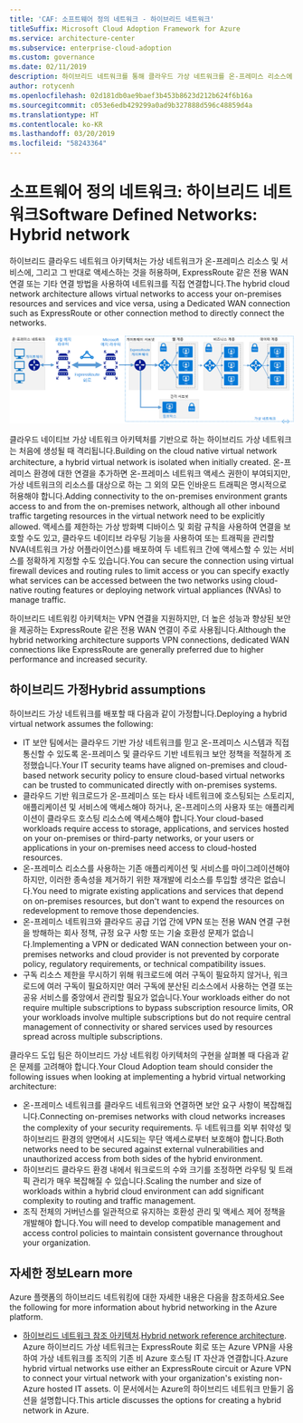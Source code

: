 ```yaml
---
title: 'CAF: 소프트웨어 정의 네트워크 - 하이브리드 네트워크'
titleSuffix: Microsoft Cloud Adoption Framework for Azure
ms.service: architecture-center
ms.subservice: enterprise-cloud-adoption
ms.custom: governance
ms.date: 02/11/2019
description: 하이브리드 네트워크를 통해 클라우드 가상 네트워크를 온-프레미스 리소스에 연결하는 방법을 설명합니다.
author: rotycenh
ms.openlocfilehash: 02d181db0ae9baef3b453b8623d212b624f6b16a
ms.sourcegitcommit: c053e6edb429299a0ad9b327888d596c48859d4a
ms.translationtype: HT
ms.contentlocale: ko-KR
ms.lasthandoff: 03/20/2019
ms.locfileid: "58243364"
---
```

# <a name="software-defined-networks-hybrid-network"></a><span data-ttu-id="72cbf-103">소프트웨어 정의 네트워크: 하이브리드 네트워크</span><span class="sxs-lookup"><span data-stu-id="72cbf-103">Software Defined Networks: Hybrid network</span></span>

<span data-ttu-id="72cbf-104">하이브리드 클라우드 네트워크 아키텍처는 가상 네트워크가 온-프레미스 리소스 및 서비스에, 그리고 그 반대로 액세스하는 것을 허용하며, ExpressRoute 같은 전용 WAN 연결 또는 기타 연결 방법을 사용하여 네트워크를 직접 연결합니다.</span><span class="sxs-lookup"><span data-stu-id="72cbf-104">The hybrid cloud network architecture allows virtual networks to access your on-premises resources and services and vice versa, using a Dedicated WAN connection such as ExpressRoute or other connection method to directly connect the networks.</span></span>

![하이브리드 네트워크](../../../reference-architectures/hybrid-networking/images/expressroute.png)

<span data-ttu-id="72cbf-106">클라우드 네이티브 가상 네트워크 아키텍처를 기반으로 하는 하이브리드 가상 네트워크는 처음에 생성될 때 격리됩니다.</span><span class="sxs-lookup"><span data-stu-id="72cbf-106">Building on the cloud native virtual network architecture, a hybrid virtual network is isolated when initially created.</span></span> <span data-ttu-id="72cbf-107">온-프레미스 환경에 대한 연결을 추가하면 온-프레미스 네트워크 액세스 권한이 부여되지만, 가상 네트워크의 리소스를 대상으로 하는 그 외의 모든 인바운드 트래픽은 명시적으로 허용해야 합니다.</span><span class="sxs-lookup"><span data-stu-id="72cbf-107">Adding connectivity to the on-premises environment grants access to and from the on-premises network, although all other inbound traffic targeting resources in the virtual network need to be explicitly allowed.</span></span> <span data-ttu-id="72cbf-108">액세스를 제한하는 가상 방화벽 디바이스 및 회람 규칙을 사용하여 연결을 보호할 수도 있고, 클라우드 네이티브 라우팅 기능을 사용하여 또는 트래픽을 관리할 NVA(네트워크 가상 어플라이언스)를 배포하여 두 네트워크 간에 액세스할 수 있는 서비스를 정확하게 지정할 수도 있습니다.</span><span class="sxs-lookup"><span data-stu-id="72cbf-108">You can secure the connection using virtual firewall devices and routing rules to limit access or you can specify exactly what services can be accessed between the two networks using cloud-native routing features or deploying network virtual appliances (NVAs) to manage traffic.</span></span>

<span data-ttu-id="72cbf-109">하이브리드 네트워킹 아키텍처는 VPN 연결을 지원하지만, 더 높은 성능과 향상된 보안을 제공하는 ExpressRoute 같은 전용 WAN 연결이 주로 사용됩니다.</span><span class="sxs-lookup"><span data-stu-id="72cbf-109">Although the hybrid networking architecture supports VPN connections, dedicated WAN connections like ExpressRoute are generally preferred due to higher performance and increased security.</span></span>

## <a name="hybrid-assumptions"></a><span data-ttu-id="72cbf-110">하이브리드 가정</span><span class="sxs-lookup"><span data-stu-id="72cbf-110">Hybrid assumptions</span></span>

<span data-ttu-id="72cbf-111">하이브리드 가상 네트워크를 배포할 때 다음과 같이 가정합니다.</span><span class="sxs-lookup"><span data-stu-id="72cbf-111">Deploying a hybrid virtual network assumes the following:</span></span>

- <span data-ttu-id="72cbf-112">IT 보안 팀에서는 클라우드 기반 가상 네트워크를 믿고 온-프레미스 시스템과 직접 통신할 수 있도록 온-프레미스 및 클라우드 기반 네트워크 보안 정책을 적절하게 조정했습니다.</span><span class="sxs-lookup"><span data-stu-id="72cbf-112">Your IT security teams have aligned on-premises and cloud-based network security policy to ensure cloud-based virtual networks can be trusted to communicated directly with on-premises systems.</span></span>
- <span data-ttu-id="72cbf-113">클라우드 기반 워크로드가 온-프레미스 또는 타사 네트워크에 호스팅되는 스토리지, 애플리케이션 및 서비스에 액세스해야 하거나, 온-프레미스의 사용자 또는 애플리케이션이 클라우드 호스팅 리소스에 액세스해야 합니다.</span><span class="sxs-lookup"><span data-stu-id="72cbf-113">Your cloud-based workloads require access to storage, applications, and services hosted on your on-premises or third-party networks, or your users or applications in your on-premises need access to cloud-hosted resources.</span></span>
- <span data-ttu-id="72cbf-114">온-프레미스 리소스를 사용하는 기존 애플리케이션 및 서비스를 마이그레이션해야 하지만, 이러한 종속성을 제거하기 위한 재개발에 리소스를 투입할 생각은 없습니다.</span><span class="sxs-lookup"><span data-stu-id="72cbf-114">You need to migrate existing applications and services that depend on on-premises resources, but don't want to expend the resources on redevelopment to remove those dependencies.</span></span>
- <span data-ttu-id="72cbf-115">온-프레미스 네트워크와 클라우드 공급 기업 간에 VPN 또는 전용 WAN 연결 구현을 방해하는 회사 정책, 규정 요구 사항 또는 기술 호환성 문제가 없습니다.</span><span class="sxs-lookup"><span data-stu-id="72cbf-115">Implementing a VPN or dedicated WAN connection between your on-premises networks and cloud provider is not prevented by corporate policy, regulatory requirements, or technical compatibility issues.</span></span>
- <span data-ttu-id="72cbf-116">구독 리소스 제한을 무시하기 위해 워크로드에 여러 구독이 필요하지 않거나, 워크로드에 여러 구독이 필요하지만 여러 구독에 분산된 리소스에서 사용하는 연결 또는 공유 서비스를 중앙에서 관리할 필요가 없습니다.</span><span class="sxs-lookup"><span data-stu-id="72cbf-116">Your workloads either do not require multiple subscriptions to bypass subscription resource limits, OR your workloads involve multiple subscriptions but do not require central management of connectivity or shared services used by resources spread across multiple subscriptions.</span></span>

<span data-ttu-id="72cbf-117">클라우드 도입 팀은 하이브리드 가상 네트워킹 아키텍처의 구현을 살펴볼 때 다음과 같은 문제를 고려해야 합니다.</span><span class="sxs-lookup"><span data-stu-id="72cbf-117">Your Cloud Adoption team should consider the following issues when looking at implementing a hybrid virtual networking architecture:</span></span>

- <span data-ttu-id="72cbf-118">온-프레미스 네트워크를 클라우드 네트워크와 연결하면 보안 요구 사항이 복잡해집니다.</span><span class="sxs-lookup"><span data-stu-id="72cbf-118">Connecting on-premises networks with cloud networks increases the complexity of your security requirements.</span></span> <span data-ttu-id="72cbf-119">두 네트워크를 외부 취약성 및 하이브리드 환경의 양면에서 시도되는 무단 액세스로부터 보호해야 합니다.</span><span class="sxs-lookup"><span data-stu-id="72cbf-119">Both networks need to be secured against external vulnerabilities and unauthorized access from both sides of the hybrid environment.</span></span>
- <span data-ttu-id="72cbf-120">하이브리드 클라우드 환경 내에서 워크로드의 수와 크기를 조정하면 라우팅 및 트래픽 관리가 매우 복잡해질 수 있습니다.</span><span class="sxs-lookup"><span data-stu-id="72cbf-120">Scaling the number and size of workloads within a hybrid cloud environment can add significant complexity to routing and traffic management.</span></span>
- <span data-ttu-id="72cbf-121">조직 전체의 거버넌스를 일관적으로 유지하는 호환성 관리 및 액세스 제어 정책을 개발해야 합니다.</span><span class="sxs-lookup"><span data-stu-id="72cbf-121">You will need to develop compatible management and access control policies to maintain consistent governance throughout your organization.</span></span>

## <a name="learn-more"></a><span data-ttu-id="72cbf-122">자세한 정보</span><span class="sxs-lookup"><span data-stu-id="72cbf-122">Learn more</span></span>

<span data-ttu-id="72cbf-123">Azure 플랫폼의 하이브리드 네트워킹에 대한 자세한 내용은 다음을 참조하세요.</span><span class="sxs-lookup"><span data-stu-id="72cbf-123">See the following for more information about hybrid networking in the Azure platform.</span></span>

- <span data-ttu-id="72cbf-124">[하이브리드 네트워크 참조 아키텍처](../../../reference-architectures/hybrid-networking/expressroute.md).</span><span class="sxs-lookup"><span data-stu-id="72cbf-124">[Hybrid network reference architecture](../../../reference-architectures/hybrid-networking/expressroute.md).</span></span> <span data-ttu-id="72cbf-125">Azure 하이브리드 가상 네트워크는 ExpressRoute 회로 또는 Azure VPN을 사용하여 가상 네트워크를 조직의 기존 비 Azure 호스팅 IT 자산과 연결합니다.</span><span class="sxs-lookup"><span data-stu-id="72cbf-125">Azure hybrid virtual networks use either an ExpressRoute circuit or Azure VPN to connect your virtual network with your organization's existing non-Azure hosted IT assets.</span></span> <span data-ttu-id="72cbf-126">이 문서에서는 Azure의 하이브리드 네트워크 만들기 옵션을 설명합니다.</span><span class="sxs-lookup"><span data-stu-id="72cbf-126">This article discusses the options for creating a hybrid network in Azure.</span></span>
